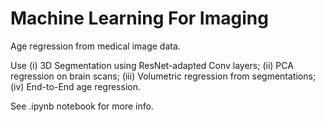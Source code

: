 # Machine Learning For Imaging

Age regression from medical image data. 

Use (i) 3D Segmentation using ResNet-adapted Conv layers; (ii) PCA regression on brain scans; (iii) Volumetric regression from segmentations; (iv) End-to-End age regression.

See .ipynb notebook for more info.

